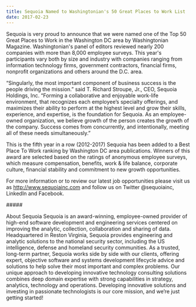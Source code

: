 ```yaml
---
title: Sequoia Named to Washingtonian's 50 Great Places to Work List
date: 2017-02-23
---
```


Sequoia is very proud to announce that we were named one of the Top 50 Great Places to Work in the Washington DC area by Washingtonian Magazine.  Washingtonian's panel of editors reviewed nearly 200 companies with more than 8,000 employee surveys. This year's participants vary both by size and industry with companies ranging from information technology firms, government contractors, financial firms, nonprofit organizations and others around the D.C. area. 
 
“Singularly, the most important component of business success is the people driving the mission.” said T. Richard Stroupe, Jr., CEO, Sequoia Holdings, Inc. “Forming a collaborative and enjoyable work-life environment, that recognizes each employee’s specialty offerings, and maximizes their ability to perform at the highest level and grow their skills, experience, and expertise, is the foundation for Sequoia.  As an employee-owned organization, we believe growth of the person creates the growth of the company.  Success comes from concurrently, and intentionally, meeting all of these needs simultaneously.”

This is the fifth year in a row (2012-2017) Sequoia has been added to a Best Place To Work ranking by Washington DC area publications. Winners of this award are selected based on the ratings of anonymous employee surveys, which measure compensation, benefits, work & life balance, corporate culture, financial stability and commitment to new growth opportunities. 


For more information or to review our latest job opportunities please visit us as <http://www.sequoiainc.com> and follow us on Twitter @sequoiainc, LinkedIn and Facebook.

\#\#\#\#\#

About Sequoia
Sequoia is an award-winning, employee-owned provider of high-end software development and engineering services centered on improving the analytic, collection, collaboration and sharing of data.  Headquartered in Reston Virginia, Sequoia provides engineering and analytic solutions to the national security sector, including the US intelligence, defense and homeland security communities. 
As a trusted, long-term partner, Sequoia works side by side with our clients, offering expert, objective software and systems development lifecycle advice and solutions to help solve their most important and complex problems. Our unique approach to developing innovative technology consulting solutions combines deep domain expertise with strong capabilities in strategy, analytics, technology and operations. Developing innovative solutions and investing in passionate technologists is our core mission, and we’re just getting started!
